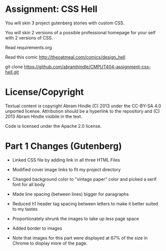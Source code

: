 Assignment: CSS Hell
====================

You will skin 3 project gutenberg stories with custom CSS.

You will skin 2 versions of a possible professional homepage for your
self with 2 versions of CSS.

Read requirements.org

Read this comic http://theoatmeal.com/comics/design_hell

git clone https://github.com/abramhindle/CMPUT404-assignment-css-hell.git

License/Copyright
=================

Textual content is copyright Abram Hindle (C) 2013 under the CC-BY-SA
4.0 unported license. Attribution should be a hyperlink to the
repository and (C) 2013 Abram Hindle visibile in the text.

Code is licensed under the Apache 2.0 license.

# Part 1 Changes (Gutenberg)

- Linked CSS file by adding link in all three HTML Files
- Modified cover image links to fit my project directory

- Changed background color to "vintage paper" color and picked a serif font for all body
- Made line spacing (between lines) bigger for paragraphs
- Reduced h1 header tag spacing between letters to make it better suited to my tastes
- Proportionately shrunk the images to take up less page space
- Added border to images

- Note that images for this part were displayed at 67% of the size in Chrome to display more of the page.


